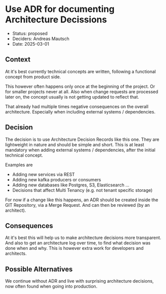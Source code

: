 # Use ADR for documenting Architecture Decissions

* Status: proposed
* Deciders: Andreas Mautsch
* Date: 2025-03-01

## Context

At it's best currently technical concepts are written,
following a functional concept from product side.

This however often happens only once at the beginning of the project.
Or for smaller projects never at all.
Also when change requests are processed later on,
the concept usually is not getting updated to reflect that.

That already had multiple times negative consequences on the overall architecture.
Especially when including external systems / dependencies.

## Decision

The decision is to use Architecture Decision Records like this one.
They are lightweight in nature and should be simple and short.
This is at least mandatory when adding external systems / dependencies,
after the initial technical concept.

Examples are
- Adding new services via REST
- Adding new kafka producers or consumers
- Adding new databases like Postgres, S3, Elasticsearch ...
- Decisions that affect Multi Tenancy (e.g. not tenant specific storage)

For now if a change like this happens,
an ADR should be created inside the GIT Repository, via a Merge Request.
And can then be reviewed (by an architect).

## Consequences

At it's best this will help us to make architecture decisions more transparent.
And also to get an architecture log over time, to find what decision was done when and why.
This is however extra work for developers and architects.

## Possible Alternatives

We continue without ADR and live with surprising architecture decisions,
now often found when going into production.